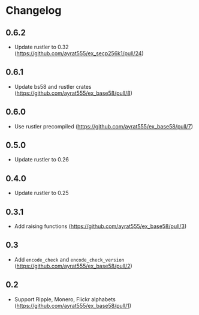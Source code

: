 # Changelog

## 0.6.2

* Update rustler to 0.32 (https://github.com/ayrat555/ex_secp256k1/pull/24)

## 0.6.1

* Update bs58 and rustler crates (https://github.com/ayrat555/ex_base58/pull/8)

## 0.6.0

* Use rustler precompiled (https://github.com/ayrat555/ex_base58/pull/7)

## 0.5.0

* Update rustler to 0.26

## 0.4.0

* Update rustler to 0.25

## 0.3.1

* Add raising functions (https://github.com/ayrat555/ex_base58/pull/3)

## 0.3

* Add `encode_check` and `encode_check_version` (https://github.com/ayrat555/ex_base58/pull/2)

## 0.2

* Support Ripple, Monero, Flickr alphabets (https://github.com/ayrat555/ex_base58/pull/1)
